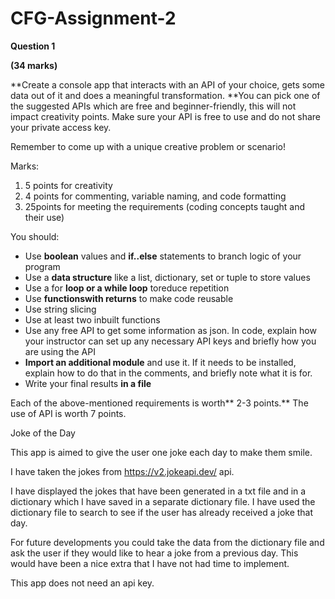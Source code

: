 # CFG-Assignment-2


**Question 1**

**(34 marks)**

**Create a console app that interacts with an
API of your choice, gets some data out of it and does a meaningful
transformation. **You can pick one of the suggested APIs
which are free and beginner-friendly, this will not impact creativity points.
Make sure your API is free to use and do not share your private access key.

Remember to come up with a unique creative
problem or scenario!

Marks:

1. 5 points for creativity
2. 4 points for commenting, variable naming, and code formatting
3. 25points for meeting the
   requirements (coding concepts taught and their use)

You should:

+ Use **boolean**
  values and **if..else** statements to
  branch logic of your program
+ Use a **data structure** like a list, dictionary, set or tuple to store values
+ Use a for **loop or a while loop** toreduce repetition
+ Use **functionswith returns** to make code reusable
+ Use string slicing
+ Use at least two inbuilt functions
+ Use any free API to get some information as json. In code, explain how your
  instructor can set up any necessary API keys and briefly how you are using the
  API
+ **Import an additional module** and use it. If it
  needs to be installed, explain how to do that in the comments, and briefly note
  what it is for.
+ Write your final results **in a file**

Each of the above-mentioned requirements is worth** 2-3 points.**  The use of API
is worth 7 points.


Joke of the Day

This app is aimed to give the user one joke each day to make them smile.

I have taken the jokes from https://v2.jokeapi.dev/ api.

I have displayed the jokes that have been generated in a txt file and in a dictionary which I have saved in a separate dictionary file.  I have used the dictionary file to search to see if the user has already received a joke that day.

For future developments you could take the data from the dictionary file and ask the user if they would like to hear a joke from a previous day.  This would have been a nice extra that I have not had time to implement.

This app does not need an api key.
